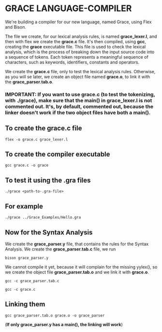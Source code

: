 # **GRACE LANGUAGE-COMPILER**

We're building a compiler for our new language, named Grace, using Flex and Bison.

The file we create, for our lexical analysis rules, is named **grace_lexer.l**, and then with flex we create the **grace.c** file.
It's then compiled, using **gcc**, creating the **grace** executable file. This file is used to check the lexical analysis, which is the process of breaking down the input source code into a sequence of tokens. Each token represents a meaningful sequence of characters, such as keywords, identifiers, constants and operators.

We create the **grace.c** file, only to test the lexical analysis rules. Otherwise, as you will se later,
we create an object file named **grace.o**, to link it with the **grace_parser.tab.o**.


### **IMPORTANT**: If you want to use grace.c (to test the tokenizing, with **./grace**), make sure that the **main()** in grace_lexer.l is not commented out. It's, by default, commented out, because the linker doesn't work if the two object files have both a main().


## To create the grace.c file
```
flex -o grace.c grace_lexer.l
```

## To create the compiler executable
```
gcc grace.c -o grace
```

## To test it using the .gra files 
```
./grace <path-to-.gra-file>
```

## For example
```
./grace ../Grace_Examples/Hello.gra
```

## Now for the Syntax Analysis
We create the **grace_parser.y** file, that contains the rules for the Syntax Analysis.
We create the **grace_parser.tab.c** file, we run
```
bison grace_parser.y
```

We cannot compile it yet, because it will complain for the missing yylex(),
so we create the object file **grace_parser.tab.o** and we link it with **grace.o**.
```
gcc -c grace_parser.tab.c
```

```
gcc -c grace.c
```

## Linking them
```
gcc grace_parser.tab.o grace.o -o grace_parser
```
(**If only grace_parser.y has a main(), the linking will work**)
